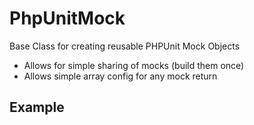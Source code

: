 PhpUnitMock
===========

Base Class for creating reusable PHPUnit Mock Objects
- Allows for simple sharing of mocks (build them once)
- Allows simple array config for any mock return

## Example ##


